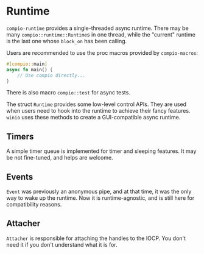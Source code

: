 # Runtime

`compio-runtime` provides a single-threaded async runtime.
There may be many `compio::runtime::Runtime`s in one thread, while the "current" runtime is the last one whose `block_on` has been calling.

Users are recommended to use the proc macros provided by `compio-macros`:
```rust
#[compio::main]
async fn main() {
    // Use compio directly...
}
```
There is also macro `compio::test` for async tests.

The struct `Runtime` provides some low-level control APIs.
They are used when users need to hook into the runtime to achieve their fancy features.
`winio` uses these methods to create a GUI-compatible async runtime.

## Timers

A simple timer queue is implemented for timer and sleeping features.
It may be not fine-tuned, and helps are welcome.

## Events

`Event` was previously an anonymous pipe, and at that time, it was the only way to wake up the runtime.
Now it is runtime-agnostic, and is still here for compatibility reasons.

## Attacher

`Attacher` is responsible for attaching the handles to the IOCP.
You don't need it if you don't understand what it is for.
